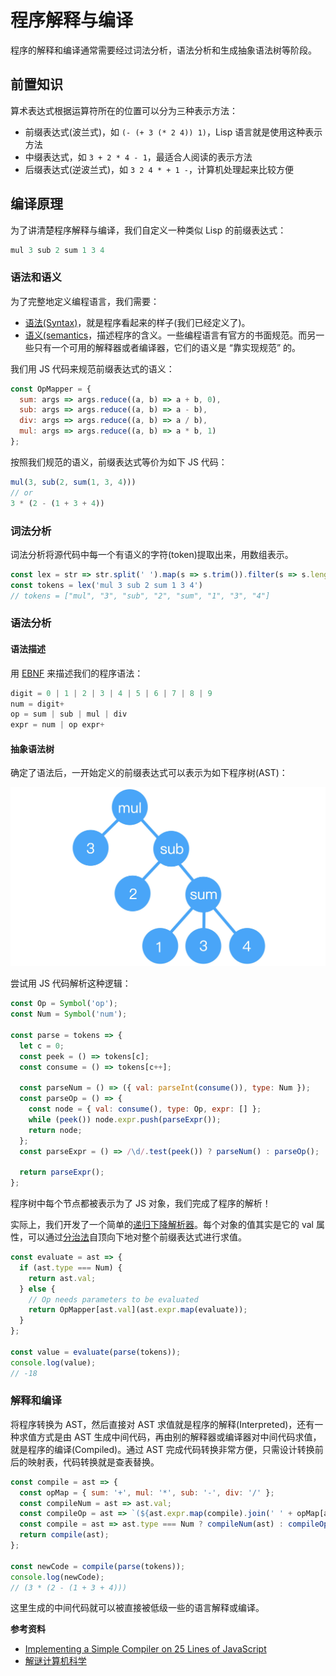 # 程序解释与编译


程序的解释和编译通常需要经过词法分析，语法分析和生成抽象语法树等阶段。

## 前置知识

算术表达式根据运算符所在的位置可以分为三种表示方法：

- 前缀表达式(波兰式)，如 `(- (+ 3 (* 2 4)) 1)`，Lisp 语言就是使用这种表示方法
- 中缀表达式，如 `3 + 2 * 4 - 1`，最适合人阅读的表示方法
- 后缀表达式(逆波兰式)，如 `3 2 4 * + 1 -`，计算机处理起来比较方便

## 编译原理

为了讲清楚程序解释与编译，我们自定义一种类似 Lisp 的前缀表达式：

```js
mul 3 sub 2 sum 1 3 4
```

### 语法和语义

为了完整地定义编程语言，我们需要：

- [语法(Syntax)](https://en.wikipedia.org/wiki/Syntax_(programming_languages))，就是程序看起来的样子(我们已经定义了)。
- [语义(semantics](https://en.wikipedia.org/wiki/Semantics_(computer_science))，描述程序的含义。一些编程语言有官方的书面规范。而另一些只有一个可用的解释器或者编译器，它们的语义是 “靠实现规范” 的。

我们用 JS 代码来规范前缀表达式的语义：

```js
const OpMapper = {
  sum: args => args.reduce((a, b) => a + b, 0),
  sub: args => args.reduce((a, b) => a - b),
  div: args => args.reduce((a, b) => a / b),
  mul: args => args.reduce((a, b) => a * b, 1)
};
```

按照我们规范的语义，前缀表达式等价为如下 JS 代码：

```js
mul(3, sub(2, sum(1, 3, 4)))
// or 
3 * (2 - (1 + 3 + 4))
```

### 词法分析

词法分析将源代码中每一个有语义的字符(token)提取出来，用数组表示。

```js
const lex = str => str.split(' ').map(s => s.trim()).filter(s => s.length);
const tokens = lex('mul 3 sub 2 sum 1 3 4')
// tokens = ["mul", "3", "sub", "2", "sum", "1", "3", "4"]
```

### 语法分析

#### 语法描述

用 [EBNF](https://en.wikipedia.org/wiki/Extended_Backus%E2%80%93Naur_form) 来描述我们的程序语法：

```js
digit = 0 | 1 | 2 | 3 | 4 | 5 | 6 | 7 | 8 | 9
num = digit+
op = sum | sub | mul | div
expr = num | op expr+
```

#### 抽象语法树

确定了语法后，一开始定义的前缀表达式可以表示为如下程序树(AST)：

![程序树(AST)](/img/expr-ast.jpg "程序树(AST)")

尝试用 JS 代码解析这种逻辑：

```js
const Op = Symbol('op');
const Num = Symbol('num');

const parse = tokens => {
  let c = 0;
  const peek = () => tokens[c];
  const consume = () => tokens[c++];

  const parseNum = () => ({ val: parseInt(consume()), type: Num });
  const parseOp = () => {
    const node = { val: consume(), type: Op, expr: [] };
    while (peek()) node.expr.push(parseExpr());
    return node;
  };
  const parseExpr = () => /\d/.test(peek()) ? parseNum() : parseOp();

  return parseExpr();
};
```

程序树中每个节点都被表示为了 JS 对象，我们完成了程序的解析！

实际上，我们开发了一个简单的[递归下降解析器](https://en.wikipedia.org/wiki/Recursive_descent_parser)。每个对象的值其实是它的 val 属性，可以通过[分治法](https://en.wikipedia.org/wiki/Divide-and-conquer_algorithm)自顶向下地对整个前缀表达式进行求值。

```js
const evaluate = ast => {
  if (ast.type === Num) {
    return ast.val;
  } else {
    // Op needs parameters to be evaluated
    return OpMapper[ast.val](ast.expr.map(evaluate));
  }
};

const value = evaluate(parse(tokens));
console.log(value);
// -18
```

### 解释和编译

将程序转换为 AST，然后直接对 AST 求值就是程序的解释(Interpreted)，还有一种求值方式是由 AST 生成中间代码，再由别的解释器或编译器对中间代码求值，就是程序的编译(Compiled)。通过 AST 完成代码转换非常方便，只需设计转换前后的映射表，代码转换就是查表替换。

```js
const compile = ast => {
  const opMap = { sum: '+', mul: '*', sub: '-', div: '/' };
  const compileNum = ast => ast.val;
  const compileOp = ast => `(${ast.expr.map(compile).join(' ' + opMap[ast.val] + ' ')})`;
  const compile = ast => ast.type === Num ? compileNum(ast) : compileOp(ast);
  return compile(ast);
};

const newCode = compile(parse(tokens)); 
console.log(newCode);
// (3 * (2 - (1 + 3 + 4)))
```

这里生成的中间代码就可以被直接被低级一些的语言解释或编译。

**参考资料**

- [Implementing a Simple Compiler on 25 Lines of JavaScript](https://blog.mgechev.com/2017/09/16/developing-simple-interpreter-transpiler-compiler-tutorial/)
- [解谜计算机科学](http://www.yinwang.org/blog-cn/2018/04/13/computer-science)
